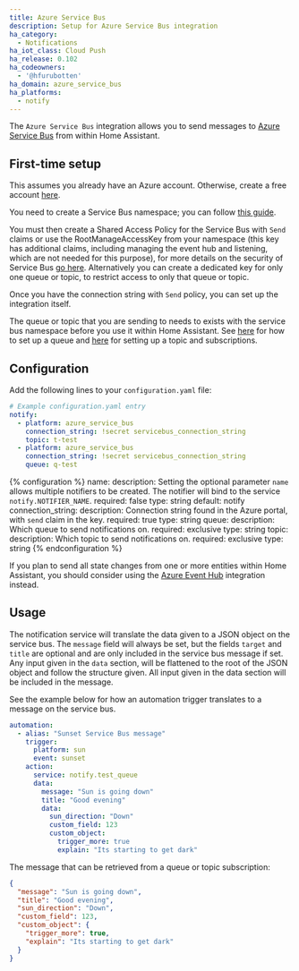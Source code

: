 ```yaml
---
title: Azure Service Bus
description: Setup for Azure Service Bus integration
ha_category:
  - Notifications
ha_iot_class: Cloud Push
ha_release: 0.102
ha_codeowners:
  - '@hfurubotten'
ha_domain: azure_service_bus
ha_platforms:
  - notify
---
```


The `Azure Service Bus` integration allows you to send messages to [Azure Service Bus](https://azure.microsoft.com/en-us/services/service-bus/) from within Home Assistant.

## First-time setup

This assumes you already have an Azure account. Otherwise, create a free account [here](https://azure.microsoft.com/en-us/free/).

You need to create a Service Bus namespace; you can follow [this guide](https://docs.microsoft.com/en-us/azure/service-bus-messaging/service-bus-create-namespace-portal).

You must then create a Shared Access Policy for the Service Bus with `Send` claims or use the RootManageAccessKey from your namespace (this key has additional claims, including managing the event hub and listening, which are not needed for this purpose), for more details on the security of Service Bus [go here](https://docs.microsoft.com/en-us/azure/service-bus-messaging/service-bus-authentication-and-authorization#shared-access-signature). Alternatively you can create a dedicated key for only one queue or topic, to restrict access to only that queue or topic.

Once you have the connection string with `Send` policy, you can set up the integration itself.

<div class='note warning'>

The queue or topic that you are sending to needs to exists with the service bus namespace before you use it within Home Assistant. See [here](https://docs.microsoft.com/en-us/azure/service-bus-messaging/service-bus-quickstart-portal) for how to set up a queue and [here](https://docs.microsoft.com/en-us/azure/service-bus-messaging/service-bus-quickstart-topics-subscriptions-portal) for setting up a topic and subscriptions.

</div>

## Configuration

Add the following lines to your `configuration.yaml` file:

```yaml
# Example configuration.yaml entry
notify:
  - platform: azure_service_bus
    connection_string: !secret servicebus_connection_string
    topic: t-test
  - platform: azure_service_bus
    connection_string: !secret servicebus_connection_string
    queue: q-test
```

{% configuration %}
name:
  description: Setting the optional parameter `name` allows multiple notifiers to be created. The notifier will bind to the service `notify.NOTIFIER_NAME`.
  required: false
  type: string
  default: notify
connection_string:
  description: Connection string found in the Azure portal, with `send` claim in the key.
  required: true
  type: string
queue:
  description: Which queue to send notifications on.
  required: exclusive
  type: string
topic:
  description: Which topic to send notifications on.
  required: exclusive
  type: string
{% endconfiguration %}

<div class="note">

If you plan to send all state changes from one or more entities within Home Assistant, you should consider using the [Azure Event Hub](/integrations/azure_event_hub/) integration instead.

</div>

## Usage

The notification service will translate the data given to a JSON object on the service bus. The `message` field will always be set, but the fields `target` and `title` are optional and are only included in the service bus message if set. Any input given in the `data` section, will be flattened to the root of the JSON object and follow the structure given. All input given in the data section will be included in the message.

See the example below for how an automation trigger translates to a message on the service bus.

```yaml
automation:
  - alias: "Sunset Service Bus message"
    trigger:
      platform: sun
      event: sunset
    action:
      service: notify.test_queue
      data:
        message: "Sun is going down"
        title: "Good evening"
        data:
          sun_direction: "Down"
          custom_field: 123
          custom_object:
            trigger_more: true
            explain: "Its starting to get dark"
```

The message that can be retrieved from a queue or topic subscription:

```json
{
  "message": "Sun is going down",
  "title": "Good evening",
  "sun_direction": "Down",
  "custom_field": 123,
  "custom_object": {
    "trigger_more": true,
    "explain": "Its starting to get dark"
  }
}
```
